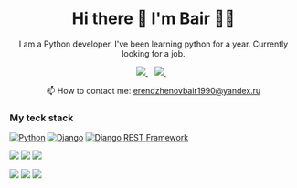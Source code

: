 <h1 align='center'>
  Hi there 👋 I'm Bair 👨‍💻
</h1>

<p align='center'>
  I am a Python developer. I've been learning python for a year. Currently looking for a job.
</p>

<p align='center'>
  
  <a href="https://t.me/BairErendzhenov">
    <img src="https://img.shields.io/badge/telegram-%230077B5.svg?&style=for-the-badge&logo=linkedin&logoColor=white" />
  </a>&nbsp;&nbsp;
  <a href="https://instagram.com/bair_erendzhenov">
    <img src="https://img.shields.io/badge/instagram-%23E4405F.svg?&style=for-the-badge&logo=instagram&logoColor=white" />        
  </a>&nbsp;&nbsp;
  
<p align='center'>
  📫 How to contact me: <a href='mailto:alexandreslima@outlook.com'>erendzhenovbair1990@yandex.ru</a>
</p>

### My teck stack

[![Python](https://img.shields.io/badge/-Python-464646?style=flat-square&logo=Python)](https://www.python.org/)
[![Django](https://img.shields.io/badge/-Django-464646?style=flat-square&logo=Django)](https://www.djangoproject.com/)
[![Django REST Framework](https://img.shields.io/badge/-Django%20REST%20Framework-464646?style=flat-square&logo=Django%20REST%20Framework)](https://www.django-rest-framework.org/)


![](https://img.shields.io/badge/SQL-blue)
![](https://img.shields.io/badge/HTML-blue)
![](https://img.shields.io/badge/CSS-blue)


![](https://img.shields.io/badge/-Docker-red)
![](https://img.shields.io/badge/-Nginx-red)
![](https://img.shields.io/badge/-Linux-red)

<!--
**ErendzhenovBair/ErendzhenovBair** is a ✨ _special_ ✨ repository because its `README.md` (this file) appears on your GitHub profile.

Here are some ideas to get you started:

- 🔭 I’m currently working on ...
- 🌱 I’m currently learning ...
- 👯 I’m looking to collaborate on ...
- 🤔 I’m looking for help with ...
- 💬 Ask me about ...
- 📫 How to reach me: ...
- 😄 Pronouns: ...
- ⚡ Fun fact: ...
-->
